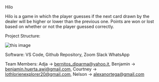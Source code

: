 Hilo

Hilo is a game in which the player guesses if the next card drawn by the dealer will be higher or lower than the previous one. Points are won or lost based on whether or not the player guessed correctly.

Project Structure:

![this image](https://github.com/drnodev/cse210-02/blob/main/class.png)

Software: 
VS Code,
Github Repository,
Zoom
Slack
WhatsApp

Team Members:
Adja -> bernitos_diparma@yahoo.it,
Benjamin -> benjamin.huerta.awi@gmail.com,
Courtney -> lothlorienexplorer20@gmail.com,
Nelson -> alexanortega@gmail.com
